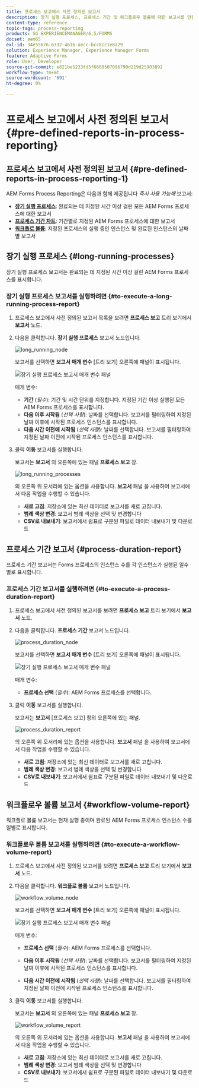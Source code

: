```yaml
---
title: 프로세스 보고에서 사전 정의된 보고서
description: 장기 실행 프로세스, 프로세스 기간 및 워크플로우 볼륨에 대한 보고서를 만들기 위해 JEE의 AEM Forms 프로세스 데이터를 쿼리합니다.
content-type: reference
topic-tags: process-reporting
products: SG_EXPERIENCEMANAGER/6.5/FORMS
docset: aem65
exl-id: 34e55676-6332-4616-aecc-bcc8cc1e8a29
solution: Experience Manager, Experience Manager Forms
feature: Adaptive Forms
role: User, Developer
source-git-commit: e821be5233fd5f6688507096790d219d25903892
workflow-type: tm+mt
source-wordcount: '691'
ht-degree: 0%

---
```


# 프로세스 보고에서 사전 정의된 보고서 {#pre-defined-reports-in-process-reporting}

## 프로세스 보고에서 사전 정의된 보고서 {#pre-defined-reports-in-process-reporting-1}

AEM Forms Process Reporting은 다음과 함께 제공됩니다 *즉시 사용 가능해* 보고서:

* **[장기 실행 프로세스](#long-running-processes)**: 완료되는 데 지정된 시간 이상 걸린 모든 AEM Forms 프로세스에 대한 보고서
* **[프로세스 기간 차트](#process-duration-report)**: 기간별로 지정된 AEM Forms 프로세스에 대한 보고서
* **[워크플로 볼륨](#workflow-volume-report)**: 지정된 프로세스의 실행 중인 인스턴스 및 완료된 인스턴스의 날짜별 보고서

## 장기 실행 프로세스 {#long-running-processes}

장기 실행 프로세스 보고서는 완료되는 데 지정된 시간 이상 걸린 AEM Forms 프로세스를 표시합니다.

### 장기 실행 프로세스 보고서를 실행하려면 {#to-execute-a-long-running-process-report}

1. 프로세스 보고에서 사전 정의된 보고서 목록을 보려면 **프로세스 보고** 트리 보기에서 **보고서** 노드.
1. 다음을 클릭합니다. **장기 실행 프로세스** 보고서 노드입니다.

   ![long_running_node](assets/long_running_node.png)

   보고서를 선택하면 **보고서 매개 변수** [트리 보기] 오른쪽에 패널이 표시됩니다.

   ![장기 실행 프로세스 보고서 매개 변수 패널](assets/report_parameters_panel.png)

   매개 변수:

   * **기간** (*필수*): 기간 및 시간 단위를 지정합니다. 지정된 기간 이상 실행된 모든 AEM Forms 프로세스를 표시합니다.
   * **다음 이후 시작됨** (*선택 사항*): 날짜를 선택합니다. 보고서를 필터링하여 지정된 날짜 이후에 시작된 프로세스 인스턴스를 표시합니다.
   * **다음 시간 이전에 시작됨** (*선택 사항*): 날짜를 선택합니다. 보고서를 필터링하여 지정된 날짜 이전에 시작된 프로세스 인스턴스를 표시합니다.

1. 클릭 **이동** 보고서를 실행합니다.

   보고서는 **보고서** 의 오른쪽에 있는 패널 **프로세스 보고** 창.

   ![long_running_processes](assets/long_running_processes.png)

   의 오른쪽 위 모서리에 있는 옵션을 사용합니다. **보고서** 패널 을 사용하여 보고서에서 다음 작업을 수행할 수 있습니다.

   * **새로 고침**: 저장소에 있는 최신 데이터로 보고서를 새로 고칩니다.
   * **범례 색상 변경**: 보고서 범례 색상을 선택 및 변경합니다
   * **CSV로 내보내기**: 보고서에서 쉼표로 구분된 파일로 데이터 내보내기 및 다운로드

## 프로세스 기간 보고서  {#process-duration-report}

프로세스 기간 보고서는 Forms 프로세스의 인스턴스 수를 각 인스턴스가 실행된 일수별로 표시합니다.

### 프로세스 기간 보고서를 실행하려면 {#to-execute-a-process-duration-report}

1. 프로세스 보고에서 사전 정의된 보고서를 보려면 **프로세스 보고** 트리 보기에서 **보고서** 노드.
1. 다음을 클릭합니다. **프로세스 기간** 보고서 노드입니다.

   ![process_duration_node](assets/process_duration_node.png)

   보고서를 선택하면 **보고서 매개 변수** [트리 보기] 오른쪽에 패널이 표시됩니다.

   ![장기 실행 프로세스 보고서 매개 변수 패널](assets/process_duration_params.png)

   매개 변수:

   * **프로세스 선택** (*필수*): AEM Forms 프로세스를 선택합니다.

1. 클릭 **이동** 보고서를 실행합니다.

   보고서는 **보고서** [프로세스 보고] 창의 오른쪽에 있는 패널.

   ![process_duration_report](assets/process_duration_report.png)

   의 오른쪽 위 모서리에 있는 옵션을 사용합니다. **보고서** 패널 을 사용하여 보고서에서 다음 작업을 수행할 수 있습니다.

   * **새로 고침**: 저장소에 있는 최신 데이터로 보고서를 새로 고칩니다.
   * **범례 색상 변경**: 보고서 범례 색상을 선택 및 변경합니다
   * **CSV로 내보내기**: 보고서에서 쉼표로 구분된 파일로 데이터 내보내기 및 다운로드

## 워크플로우 볼륨 보고서 {#workflow-volume-report}

워크플로 볼륨 보고서는 현재 실행 중이며 완료된 AEM Forms 프로세스 인스턴스 수를 일별로 표시합니다.

### 워크플로우 볼륨 보고서를 실행하려면 {#to-execute-a-workflow-volume-report}

1. 프로세스 보고에서 사전 정의된 보고서를 보려면 **프로세스 보고** 트리 보기에서 **보고서** 노드.
1. 다음을 클릭합니다. **워크플로 볼륨** 보고서 노드입니다.

   ![workflow_volume_node](assets/workflow_volume_node.png)

   보고서를 선택하면 **보고서 매개 변수** [트리 보기] 오른쪽에 패널이 표시됩니다.

   ![장기 실행 프로세스 보고서 매개 변수 패널](assets/workflow_volume_params.png)

   매개 변수:

   * **프로세스 선택** (*필수*): AEM Forms 프로세스를 선택합니다.

   * **다음 이후 시작됨** (*선택 사항*): 날짜를 선택합니다. 보고서를 필터링하여 지정된 날짜 이후에 시작된 프로세스 인스턴스를 표시합니다.

   * **다음 시간 이전에 시작됨** (*선택 사항*): 날짜를 선택합니다. 보고서를 필터링하여 지정된 날짜 이전에 시작된 프로세스 인스턴스를 표시합니다.

1. 클릭 **이동** 보고서를 실행합니다.

   보고서는 **보고서** 의 오른쪽에 있는 패널 **프로세스 보고** 창.

   ![workflow_volume_report](assets/workflow_volume_report.png)

   의 오른쪽 위 모서리에 있는 옵션을 사용합니다. **보고서** 패널 을 사용하여 보고서에서 다음 작업을 수행할 수 있습니다.

   * **새로 고침**: 저장소에 있는 최신 데이터로 보고서를 새로 고칩니다.
   * **범례 색상 변경**: 보고서 범례 색상을 선택 및 변경합니다
   * **CSV로 내보내기**: 보고서에서 쉼표로 구분된 파일로 데이터 내보내기 및 다운로드
